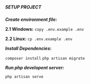 ##### SETUP PROJECT

_**Create environment file:**_ 

**2.1 Windows:** `copy .env.example .env`

**2.2 Linux:** `cp .env.example .env`

_**Install Dependencies:**_ 

`composer install`
`php artisan migrate`

_**Run php developent server:**_ 

`php artisan serve`